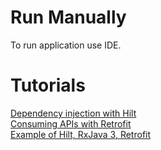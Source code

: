 # Run Manually

To run application use IDE. 

# Tutorials

[Dependency injection with Hilt](https://developer.android.com/training/dependency-injection/hilt-android#groovy)  
[Consuming APIs with Retrofit](https://github.com/codepath/android_guides/wiki/Consuming-APIs-with-Retrofit)  
[Example of Hilt, RxJava 3, Retrofit](https://medium.com/swlh/mvvm-with-hilt-rxjava-3-retrofit-room-live-data-and-view-binding-8da9bb1004bf)  
